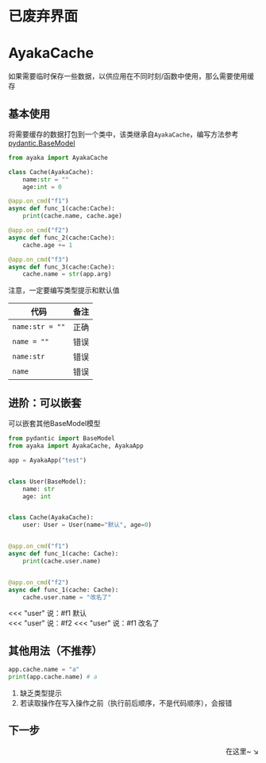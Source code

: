 # 已废弃界面

# AyakaCache

如果需要临时保存一些数据，以供应用在不同时刻/函数中使用，那么需要使用缓存

## 基本使用

将需要缓存的数据打包到一个类中，该类继承自`AyakaCache`，编写方法参考[pydantic.BaseModel](https://docs.pydantic.dev/usage/models/)

```py
from ayaka import AyakaCache

class Cache(AyakaCache):
    name:str = ""
    age:int = 0

@app.on_cmd("f1")
async def func_1(cache:Cache):
    print(cache.name, cache.age)

@app.on_cmd("f2")
async def func_2(cache:Cache):
    cache.age += 1

@app.on_cmd("f3")
async def func_3(cache:Cache):
    cache.name = str(app.arg)
```

注意，一定要编写类型提示和默认值

| 代码            | 备注 |
| --------------- | ---- |
| `name:str = ""` | 正确 |
| `name = ""`     | 错误 |
| `name:str`      | 错误 |
| `name`          | 错误 |

## 进阶：可以嵌套

可以嵌套其他BaseModel模型

```py hl_lines="13"
from pydantic import BaseModel
from ayaka import AyakaCache, AyakaApp

app = AyakaApp("test")


class User(BaseModel):
    name: str
    age: int


class Cache(AyakaCache):
    user: User = User(name="默认", age=0)


@app.on_cmd("f1")
async def func_1(cache: Cache):
    print(cache.user.name)


@app.on_cmd("f2")
async def func_1(cache: Cache):
    cache.user.name = "改名了"
```

<div class="demo">
<<< "user" 说：#f1
默认
</div>


<div class="demo">
<<< "user" 说：#f2
<<< "user" 说：#f1
改名了
</div>


## 其他用法（不推荐）

```py
app.cache.name = "a"
print(app.cache.name) # a
```

1. 缺乏类型提示
2. 若读取操作在写入操作之前（执行前后顺序，不是代码顺序），会报错

## 下一步

<div align="right">
    在这里~ ↘
</div>

